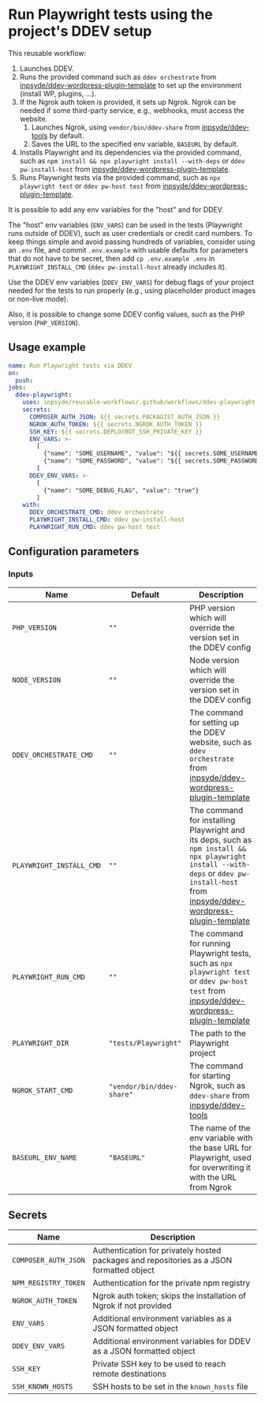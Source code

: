 # Run Playwright tests using the project's DDEV setup

This reusable workflow:

1. Launches DDEV.
2. Runs the provided command such as `ddev orchestrate` from [inpsyde/ddev-wordpress-plugin-template](https://github.com/inpsyde/ddev-wordpress-plugin-template) to set up the environment (install WP, plugins, ...).
3. If the Ngrok auth token is provided, it sets up Ngrok. Ngrok can be needed if some third-party service, e.g., webhooks, must access the website.
   1. Launches Ngrok, using `vendor/bin/ddev-share` from [inpsyde/ddev-tools](https://github.com/inpsyde/ddev-tools) by default.
   2. Saves the URL to the specified env variable, `BASEURL` by default.
4. Installs Playwright and its dependencies via the provided command, such as `npm install && npx playwright install --with-deps` or `ddev pw-install-host` from [inpsyde/ddev-wordpress-plugin-template](https://github.com/inpsyde/ddev-wordpress-plugin-template).
5. Runs Playwright tests via the provided command, such as `npx playwright test` or `ddev pw-host test` from [inpsyde/ddev-wordpress-plugin-template](https://github.com/inpsyde/ddev-wordpress-plugin-template).

It is possible to add any env variables for the "host" and for DDEV.

The "host" env variables (`ENV_VARS`) can be used in the tests (Playwright runs outside of DDEV), such as user credentials or credit card numbers.
To keep things simple and avoid passing hundreds of variables,
consider using an `.env` file, and commit `.env.example` with usable defaults for parameters that do not have to be secret,
then add `cp .env.example .env` in `PLAYWRIGHT_INSTALL_CMD` (`ddev pw-install-host` already includes it).

Use the DDEV env variables (`DDEV_ENV_VARS`) for debug flags of your project needed for the tests to run properly 
(e.g., using placeholder product images or non-live mode).

Also, it is possible to change some DDEV config values, such as the PHP version (`PHP_VERSION`).

## Usage example

```yml
name: Run Playwright tests via DDEV
on:
  push:
jobs:
  ddev-playwright:
    uses: inpsyde/reusable-workflows/.github/workflows/ddev-playwright.yml@main
    secrets:
      COMPOSER_AUTH_JSON: ${{ secrets.PACKAGIST_AUTH_JSON }}
      NGROK_AUTH_TOKEN: ${{ secrets.NGROK_AUTH_TOKEN }}
      SSH_KEY: ${{ secrets.DEPLOYBOT_SSH_PRIVATE_KEY }}
      ENV_VARS: >-
        [
          {"name": "SOME_USERNAME", "value": "${{ secrets.SOME_USERNAME }}"},
          {"name": "SOME_PASSWORD", "value": "${{ secrets.SOME_PASSWORD }}"}
        ]
      DDEV_ENV_VARS: >-
        [
          {"name": "SOME_DEBUG_FLAG", "value": "true"}
        ]
    with:
      DDEV_ORCHESTRATE_CMD: ddev orchestrate
      PLAYWRIGHT_INSTALL_CMD: ddev pw-install-host
      PLAYWRIGHT_RUN_CMD: ddev pw-host test
```

## Configuration parameters

### Inputs

| Name                     | Default                   | Description                                                                                                                                                                                                                                        |
|--------------------------|---------------------------|----------------------------------------------------------------------------------------------------------------------------------------------------------------------------------------------------------------------------------------------------|
| `PHP_VERSION`            | `""`                      | PHP version which will override the version set in the DDEV config                                                                                                                                                                                 |
| `NODE_VERSION`           | `""`                      | Node version which will override the version set in the DDEV config                                                                                                                                                                                |
| `DDEV_ORCHESTRATE_CMD`   | `""`                      | The command for setting up the DDEV website, such as `ddev orchestrate` from [inpsyde/ddev-wordpress-plugin-template](https://github.com/inpsyde/ddev-wordpress-plugin-template)                                                                   |
| `PLAYWRIGHT_INSTALL_CMD` | `""`                      | The command for installing Playwright and its deps, such as `npm install && npx playwright install --with-deps` or `ddev pw-install-host` from [inpsyde/ddev-wordpress-plugin-template](https://github.com/inpsyde/ddev-wordpress-plugin-template) |
| `PLAYWRIGHT_RUN_CMD`     | `""`                      | The command for running Playwright tests, such as `npx playwright test` or `ddev pw-host test` from [inpsyde/ddev-wordpress-plugin-template](https://github.com/inpsyde/ddev-wordpress-plugin-template)                                            |
| `PLAYWRIGHT_DIR`         | `"tests/Playwright"`      | The path to the Playwright project                                                                                                                                                                                                                 | 
| `NGROK_START_CMD`        | `"vendor/bin/ddev-share"` | The command for starting Ngrok, such as `ddev-share` from [inpsyde/ddev-tools](https://github.com/inpsyde/ddev-tools)                                                                                                                              |
| `BASEURL_ENV_NAME`       | `"BASEURL"`               | The name of the env variable with the base URL for Playwright, used for overwriting it with the URL from Ngrok                                                                                                                                     |

## Secrets

| Name                 | Description                                                                              |
|----------------------|------------------------------------------------------------------------------------------|
| `COMPOSER_AUTH_JSON` | Authentication for privately hosted packages and repositories as a JSON formatted object |
| `NPM_REGISTRY_TOKEN` | Authentication for the private npm registry                                              |
| `NGROK_AUTH_TOKEN`   | Ngrok auth token; skips the installation of Ngrok if not provided                        |
| `ENV_VARS`           | Additional environment variables as a JSON formatted object                              |
| `DDEV_ENV_VARS`      | Additional environment variables for DDEV as a JSON formatted object                     |
| `SSH_KEY`            | Private SSH key to be used to reach remote destinations                                  |
| `SSH_KNOWN_HOSTS`    | SSH hosts to be set in the `known_hosts` file                                            |
